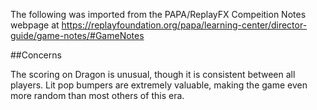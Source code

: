 The following was imported from the PAPA/ReplayFX Compeition Notes webpage at https://replayfoundation.org/papa/learning-center/director-guide/game-notes/#GameNotes

##Concerns
            
The scoring on Dragon is unusual, though it is consistent between all players. Lit pop bumpers are extremely valuable, making the game even more random than most others of this era.